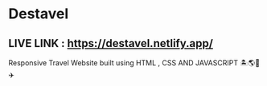 # Destavel 
## LIVE LINK : https://destavel.netlify.app/
Responsive Travel Website built using HTML , CSS AND JAVASCRIPT 🏝🌎📍✈️ 
